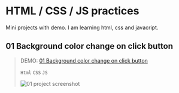 # HTML / CSS / JS practices
Mini projects with demo. I am learning html, css and javacript.

## 01 Background color change on click button
> DEMO: [01 Background color change on click button](https://indre-juodziukynaite.github.io/html-css-js-practices/01_Background_color_change_on_click_button/index.html)
>
> `Html` `CSS` `JS`
>
>![01 project screenshot](https://indre-juodziukynaite.github.io/html-css-js-practices/01_Background_color_change_on_click_button//images/01.png)